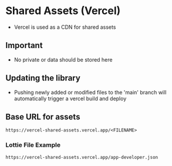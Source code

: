 # Shared Assets (Vercel)
- Vercel is used as a CDN for shared assets

## Important
- No private or data should be stored here

## Updating the library
- Pushing newly added or modified files to the 'main' branch will automatically trigger a vercel build and deploy

## Base URL for assets
```
https://vercel-shared-assets.vercel.app/<FILENAME>
```

### Lottie File Example
```
https://vercel-shared-assets.vercel.app/app-developer.json
```

